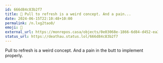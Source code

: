 ```yaml
---
id: 666d84c83b2f7
title: 🔄 Pull to refresh is a weird concept. And a pain...
date: 2024-06-15T22:10:48+10:00
permalink: /n.lxg2tao0/
emoji: 🔄
external_url: https://monrepos.casa/objects/0e03068e-1866-6d84-d452-ea3313267688
status_url: https://deathau.status.lol/666d84c83b2f7
---
```


Pull to refresh is a weird concept.
And a pain in the butt to implement properly.
